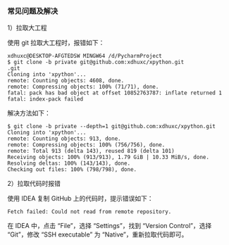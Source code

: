 ### 常见问题及解决

1）拉取大工程

使用 git 拉取大工程时，报错如下：
```
xdhuxc@DESKTOP-AFGTEDSW MINGW64 /d/PycharmProject
$ git clone -b private git@github.com:xdhuxc/xpython.git                                                                                                               .git
Cloning into 'xpython'...
remote: Counting objects: 4608, done.
remote: Compressing objects: 100% (71/71), done.
fatal: pack has bad object at offset 10852763787: inflate returned 1
fatal: index-pack failed
```
解决方法如下：
```angularjs
$ git clone -b private --depth=1 git@github.com:xdhuxc/xpython.git  
Cloning into 'xpython'...
remote: Counting objects: 913, done.
remote: Compressing objects: 100% (756/756), done.
remote: Total 913 (delta 143), reused 819 (delta 101)
Receiving objects: 100% (913/913), 1.79 GiB | 10.33 MiB/s, done.
Resolving deltas: 100% (143/143), done.
Checking out files: 100% (798/798), done.
```

2）拉取代码时报错

使用 IDEA 复制 GitHub 上的代码时，提示错误如下：
```
Fetch failed: Could not read from remote repository.
```
在 IDEA 中，点击 “File”，选择 “Settings”，找到 “Version Control”，选择 “Git”，修改 “SSH executable” 为 “Native”，重新拉取代码即可。

